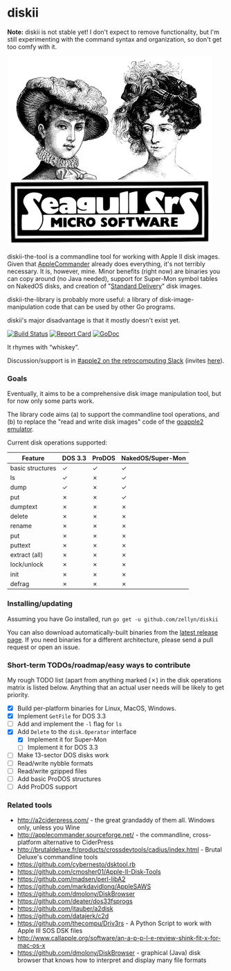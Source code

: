 diskii
======

**Note:** diskii is not stable yet! I don't expect to remove
functionality, but I'm still experimenting with the command syntax and
organization, so don't get too comfy with it.

![Seagull Srs Micro Software](img/seagull-srs.png)

diskii-the-tool is a commandline tool for working with Apple II disk
images. Given that
[AppleCommander](http://applecommander.sourceforge.net/) already does
everything, it's not terribly necessary. It is, however, mine. Minor
benefits (right now) are binaries you can copy around (no Java
needed), support for Super-Mon symbol tables on NakedOS disks, and
creation of
"[Standard Delivery](https://github.com/peterferrie/standard-delivery)"
disk images.

diskii-the-library is probably more useful: a library of
disk-image-manipulation code that can be used by other Go programs.

diskii's major disadvantage is that it mostly doesn't exist yet.

[![Build Status](https://travis-ci.org/zellyn/diskii.svg?branch=master)](https://travis-ci.org/zellyn/diskii)
[![Report Card](https://goreportcard.com/badge/github.com/zellyn/diskii)](https://goreportcard.com/report/github.com/zellyn/diskii)
[![GoDoc](https://godoc.org/github.com/zellyn/diskii/lib?status.svg)](https://godoc.org/github.com/zellyn/diskii/lib)

It rhymes with “whiskey”.

Discussion/support is in
[#apple2 on the retrocomputing Slack](https://retrocomputing.slack.com/messages/apple2/)
(invites [here](https://retrocomputing.herokuapp.com)).

### Goals

Eventually, it aims to be a comprehensive disk image manipulation
tool, but for now only some parts work.

The library code aims (a) to support the commandline tool operations,
and (b) to replace the "read and write disk images" code of the
[goapple2 emulator](https://github.com/zellyn/goapple2).

Current disk operations supported:

| Feature          | DOS 3.3  | ProDOS | NakedOS/Super-Mon  |
| ---------------- | -------- | ------ | ------------------ |
| basic structures | ✓        | ✓      | ✓                  |
| ls               | ✓        | ✗      | ✓                  |
| dump             | ✓        | ✗      | ✓                  |
| put              | ✗        | ✗      | ✓                  |
| dumptext         | ✗        | ✗      | ✗                  |
| delete           | ✗        | ✗      | ✗                  |
| rename           | ✗        | ✗      | ✗                  |
| put              | ✗        | ✗      | ✗                  |
| puttext          | ✗        | ✗      | ✗                  |
| extract (all)    | ✗        | ✗      | ✗                  |
| lock/unlock      | ✗        | ✗      | ✗                  |
| init             | ✗        | ✗      | ✗                  |
| defrag           | ✗        | ✗      | ✗                  |

### Installing/updating
Assuming you have Go installed, run `go get -u github.com/zellyn/diskii`

You can also download automatically-built binaries from the
[latest release
page](https://github.com/zellyn/diskii/releases/latest). If you
need binaries for a different architecture, please send a pull
request or open an issue.

### Short-term TODOs/roadmap/easy ways to contribute

My rough TODO list (apart from anything marked (✗) in the disk
operations matrix is listed below. Anything that an actual user needs
will be likely to get priority.

- [x] Build per-platform binaries for Linux, MacOS, Windows.
- [x] Implement `GetFile` for DOS 3.3
- [ ] Add and implement the `-l` flag for `ls`
- [x] Add `Delete` to the `disk.Operator` interface
  - [x] Implement it for Super-Mon
  - [ ] Implement it for DOS 3.3
- [ ] Make 13-sector DOS disks work
- [ ] Read/write nybble formats
- [ ] Read/write gzipped files
- [ ] Add basic ProDOS structures
- [ ] Add ProDOS support

### Related tools

- http://a2ciderpress.com/ - the great grandaddy of them all. Windows only, unless you Wine
- http://applecommander.sourceforge.net/ - the commandline, cross-platform alternative to CiderPress
- http://brutaldeluxe.fr/products/crossdevtools/cadius/index.html - Brutal Deluxe's commandline tools
- https://github.com/cybernesto/dsktool.rb
- https://github.com/cmosher01/Apple-II-Disk-Tools
- https://github.com/madsen/perl-libA2
- https://github.com/markdavidlong/AppleSAWS
- https://github.com/dmolony/DiskBrowser
- https://github.com/deater/dos33fsprogs
- https://github.com/jtauber/a2disk
- https://github.com/datajerk/c2d
- https://github.com/thecompu/Driv3rs - A Python Script to work with Apple III SOS DSK files
- http://www.callapple.org/software/an-a-p-p-l-e-review-shink-fit-x-for-mac-os-x
- https://github.com/dmolony/DiskBrowser - graphical (Java) disk browser that knows how to interpret and display many file formats
